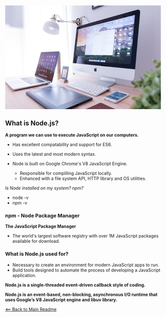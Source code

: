 ![Alt Text](img/screens.jpg)

## What is Node.js?

**A program we can use to execute JavaScript on our computers.**
  - Has excellent compatability and support for ES6.
  - Uses the latest and most modern syntax.

- Node is built on Google Chrome's V8 JavaScript Engine.
    - Responsible for compliling JavaScript locally.
    - Enhanced with a file system API, HTTP library and OS utilities.

*Is Node installed on my system? npm?*

- node -v
- npm -v

### npm - Node Package Manager

**The JavaScript Package Manager**

- The world's largest software registry with over 1M JavaScript packages available for download.

### What is Node.js used for?

- Necessary to create an environment for modern JavaScript apps to run.
- Build tools designed to automate the process of developing a JavaScript application.

**Node.js is a single-threaded event-driven callback style of coding.**

**Node.js is an event-based, non-blocking, asynchronous I/O runtime that uses Google’s V8 JavaScript engine and libuv library.**


[<== Back to Main Readme](README.md)


    